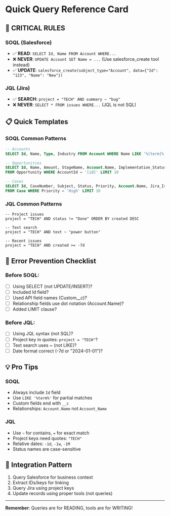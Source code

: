 # Quick Query Reference Card

## 🚨 CRITICAL RULES

### SOQL (Salesforce)
- ✅ **READ**: `SELECT Id, Name FROM Account WHERE...`
- ❌ **NEVER**: `UPDATE Account SET Name = ...` (Use salesforce_create tool instead)
- ✅ **UPDATE**: `salesforce_create(sobject_type="Account", data={"Id": "123", "Name": "New"})`

### JQL (Jira)  
- ✅ **SEARCH**: `project = "TECH" AND summary ~ "bug"`
- ❌ **NEVER**: `SELECT * FROM issues WHERE...` (JQL is not SQL)

## 📋 Quick Templates

### SOQL Common Patterns
```sql
-- Accounts
SELECT Id, Name, Type, Industry FROM Account WHERE Name LIKE '%[term]%' LIMIT 10

-- Opportunities  
SELECT Id, Name, Amount, StageName, Account.Name, Implementation_Status__c 
FROM Opportunity WHERE AccountId = '[id]' LIMIT 10

-- Cases
SELECT Id, CaseNumber, Subject, Status, Priority, Account.Name, Jira_Issue_Key__c 
FROM Case WHERE Priority = 'High' LIMIT 10
```

### JQL Common Patterns
```jql
-- Project issues
project = "TECH" AND status != "Done" ORDER BY created DESC

-- Text search
project = "TECH" AND text ~ "power button"

-- Recent issues
project = "TECH" AND created >= -7d
```

## 🔧 Error Prevention Checklist

### Before SOQL:
- [ ] Using SELECT (not UPDATE/INSERT)?
- [ ] Included Id field?
- [ ] Used API field names (Custom__c)?
- [ ] Relationship fields use dot notation (Account.Name)?
- [ ] Added LIMIT clause?

### Before JQL:
- [ ] Using JQL syntax (not SQL)?
- [ ] Project key in quotes: `project = "TECH"`?
- [ ] Text search uses ~ (not LIKE)?
- [ ] Date format correct (-7d or "2024-01-01")?

## 💡 Pro Tips

### SOQL
- Always include `Id` field
- Use `LIKE '%term%'` for partial matches
- Custom fields end with `__c`
- Relationships: `Account.Name` not `Account_Name`

### JQL
- Use `~` for contains, `=` for exact match
- Project keys need quotes: `"TECH"`
- Relative dates: `-1d`, `-1w`, `-1M`
- Status names are case-sensitive

## 🔗 Integration Pattern
1. Query Salesforce for business context
2. Extract IDs/keys for linking
3. Query Jira using project keys
4. Update records using proper tools (not queries)

---
**Remember**: Queries are for READING, tools are for WRITING!
